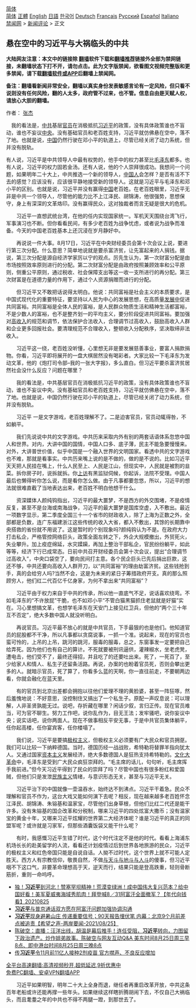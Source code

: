  <!-- 面包屑导航 --> <div class="breadcrumb"><!-- GTranslate: https://gtranslate.io/ -->  <div class="switcher notranslate">  <div class="selected">  <a href="#" onclick="return false;"> 简体</a>  </div>  <div class="option">  <a href="https://www.bannedbook.org" onclick="doGTranslate('zh-CN|zh-CN');jQuery('div.switcher div.selected a').html(jQuery(this).html());return false;" title="简体中文" class="nturl selected"> 简体</a>  <a href="https://www.bannedbook.org/zh-tw/" onclick="doGTranslate('zh-CN|zh-TW');jQuery('div.switcher div.selected a').html(jQuery(this).html());return false;" title="繁體中文" class="nturl"> 正體</a>  <a href="https://www.bannedbook.org/en/" onclick="doGTranslate('zh-CN|en');jQuery('div.switcher div.selected a').html(jQuery(this).html());return false;" title="English" class="nturl"> English</a>  <a href="https://www.bannedbook.org/ja/" onclick="doGTranslate('zh-CN|ja');jQuery('div.switcher div.selected a').html(jQuery(this).html());return false;" title="日本語" class="nturl"> 日語</a>  <a href="https://www.bannedbook.org/ko/" onclick="doGTranslate('zh-CN|ko');jQuery('div.switcher div.selected a').html(jQuery(this).html());return false;" title="한국어" class="nturl"> 한국어</a>  <a href="https://www.bannedbook.org/de/" onclick="doGTranslate('zh-CN|de');jQuery('div.switcher div.selected a').html(jQuery(this).html());return false;" title="Deutsch" class="nturl"> Deutsch</a>  <a href="https://www.bannedbook.org/fr/" onclick="doGTranslate('zh-CN|fr');jQuery('div.switcher div.selected a').html(jQuery(this).html());return false;" title="Français" class="nturl"> Français</a>  <a href="https://www.bannedbook.org/ru/" onclick="doGTranslate('zh-CN|ru');jQuery('div.switcher div.selected a').html(jQuery(this).html());return false;" title="Русский" class="nturl"> Русский</a>  <a href="https://www.bannedbook.org/es/" onclick="doGTranslate('zh-CN|es');jQuery('div.switcher div.selected a').html(jQuery(this).html());return false;" title="Español" class="nturl"> Español</a>  <a href="https://www.bannedbook.org/it/" onclick="doGTranslate('zh-CN|it');jQuery('div.switcher div.selected a').html(jQuery(this).html());return false;" title="Italiano" class="nturl"> Italiano</a>  </div>  </div>      <div class='breadcrumb-sub'><!-- Breadcrumb NavXT 6.3.0 --> <a href="https://www.bannedbook.org/" class="home">禁闻网</a> &gt; <a href="https://www.bannedbook.org/bnews/comments/" class="category">新闻评论</a> &gt; 正文</div></div><h2>悬在空中的习近平与大祸临头的中共</h2> <p class="notice"><b>大陆网友注意：本文中的链接除 <a href="https://github.com/bannedbook/fanqiang" >翻墙</a>软件下载和<a href="https://github.com/killgcd/justmysocks/blob/master/README.md">翻墙推荐</a>链接外全部为禁网链接，未翻墙状态下打不开，请勿点击。此为文字版禁闻，欲看图文视频完整版和更多禁闻，请下载<a href="https://github.com/bannedbook/fanqiang">翻墙软件或APP</a>后翻墙上禁闻网。</p><p>备注：翻墙看新闻非常安全，翻墙以真实身份发表敏感言论有一定风险，但只看不说则没有任何风险，翻的人太多，政府管不过来，也不管。信息自由是天赋人权，请放心大胆的翻墙。</b></p>  <div class="entry"> <p>作者： <a href="https://www.bannedbook.org/bnews/tag/%e5%bc%a0%e6%9d%b0/" class="st_tag internal_tag" rel="tag" title="标签 张杰 下的日志">张杰</a></p> <p id="summary">　我的看法是，<a href="https://www.bannedbook.org/bnews/tag/%e4%b8%ad%e5%85%b1/" class="st_tag internal_tag" rel="tag" title="标签 中共 下的日志">中共</a>基层<a href="https://www.bannedbook.org/bnews/tag/%E5%AE%98%E5%91%98/" class="st_tag internal_tag" rel="tag" title="标签 官员 下的日志">官员</a>在消极抵抗<a href="https://www.bannedbook.org/bnews/tag/%e4%b9%a0%e8%bf%91%e5%b9%b3/" class="st_tag internal_tag" rel="tag" title="标签 习近平 下的日志">习近平</a>的政策，没有具体政策谁也不盲动，谁也不妄议<a href="https://www.bannedbook.org/bnews/tag/%E4%B8%AD%E5%A4%AE/" class="st_tag internal_tag" rel="tag" title="标签 中央 下的日志">中央</a>。没有基础官员和老百姓支持，习近平就仿佛悬在空中，落不了地。也就是说，<span class='wp_keywordlink_affiliate'><a href="https://www.bannedbook.org/" title="中国" target="_blank">中国</a></span>仍然行驶在邓小平的轨道上，尽管已经关闭了动力系统，但并没有脱轨。</p> <p>有人说，习近平是中共领导人中最有权势的，他手中的权力甚至比<a href="https://www.bannedbook.org/bnews/tag/%e6%af%9b%e6%b3%bd%e4%b8%9c/" class="st_tag internal_tag" rel="tag" title="标签 毛泽东 下的日志">毛泽东</a>都多。也有人说，习近平的权力固若金汤。还有人说，他的个人崇拜很成功。我想问一个问题，如果明年二十大上，中共推选一个新的领导人，<a href="https://www.bannedbook.org/bnews/tag/%e4%b8%ad%e5%9b%bd%e4%ba%ba/" class="st_tag internal_tag" rel="tag" title="标签 中国人 下的日志">中国人</a>会怎样？是否有活不下去的感觉？应该没有，应该很平静地接受新的领导人。这就是习近平与毛泽东和邓小平的区别。也就是说，习近平并没有赢得<a href="https://www.bannedbook.org/bnews/tag/%E4%B8%AD%E5%9B%BD/" class="st_tag internal_tag" rel="tag" title="标签 中国 下的日志">中国</a>老百姓。在老百姓眼里，习近平无非是中共一个领导人，尽管他的能力比不上江泽民、胡锦涛，他很强势，思想保守，身上有深深的文革烙印。没有赢得民众，这对独裁者而言无疑是很大的危机。</p> <p>　　习近平一直想武统台湾，在他的任内实现国家统一。军机天天围绕台湾飞行，军事演习也不断。但你看看民间，有多少老百姓为战争忧虑，或者说为战争而准备。今天的中国老百姓基本上还沉浸在岁月静好中。</p>  <p>　　再说说一件大事。8月17日，习近平在中央财经委员会第十次会议上说，要进行第三次分配。什么意思？简单地说就是要杀富济贫，让先富起来的人捐钱。据说，第三次分配是源自经济学家厉以宁的观点。厉先生认为，第一次财富分配是由市场按照效率原则进行的分配。第二次财富分配是由政府按照兼顾效率和公平原则，侧重公平原则，通过税收、社会保障支出等这一收一支所进行的再分配。第三次财富是在道德力量的作用下，通过个人资源捐赠而进行的分配。</p> <p>　　但习近平又不敢把话说得太明白。他说：共同富裕是社会主义的本质要求，是中国式现代化的重要特征，要坚持以人民为中心的发展思想，在高质量<span class='wp_keywordlink'><a href="https://www.bannedbook.org/forum11/topic335.html" title="禁片：发展中出现的问题，只能靠发展解决？" target="_blank">发展中</a></span>促进共同富裕。共同富裕是全体人民的富裕，是人民群众物质生活和精神生活都富裕，不是少数人的富裕，也不是整齐划一的平均主义，要分阶段促进共同富裕。要加强对<a href="https://www.bannedbook.org/bnews/tag/%E9%AB%98%E6%94%B6%E5%85%A5/" class="st_tag internal_tag" rel="tag" title="标签 高收入 下的日志">高收入</a>的规范和调节，依法保护合法收入，合理调节过高收入，鼓励高收入人群和企业更多回报社会。要清理规范不合理收入，整顿收入分配秩序，坚决取缔非法收入。</p> <p>　　习近平这一绕，老百姓没听懂，心里想无非是要发展慈善事业，要富人捐款捐物。你看，习近平即将展开的一盘大棋居然没有喝彩者。大家比较一下毛泽东为发动文革，他的《炮打司令部&#8211;我的一张大字报》，多么直白。但习近平要杀富济贫居然社会没什么反应？问题在哪里？</p> <p>　　我的看法是，中共基层官员在消极抵抗习近平的政策，没有具体政策谁也不盲动，谁也不妄议中央。没有基础官员和老百姓支持，习近平就仿佛悬在空中，落不了地。也就是说，中国仍然行驶在邓小平的轨道上，尽管已经关闭了动力系统，但并没有脱轨。</p>  <p>　　习近平 一是文字游戏，老百姓理解不了。二是迫害官员，官员动辄得咎，不如躺平。</p> <p>　　我们先说说中共的文字游戏。中共历来采取内外有别的两套话语体系忽悠中国人和世界。对内，大讲中国的国情，中国人口多、底子薄，民主不能急要慢慢来。对外，大讲普世价值，似乎中国是一个融入世界的文明国家。看透中共的文字游戏也不难，那就是看事实。中共历来嘴上说的是不做的，做的是不说的。比如习近平天天把人民挂在嘴上，什么人民至上、人民是江山，但现实中，人民就是被割的韭菜。拆你房子时，说拆就拆。你<span class='wp_keywordlink_affiliate'><a href="https://www.bannedbook.org/bnews/weiquan/" title="上访" target="_blank">上访</a></span>有黑监狱伺候，你起诉，法院不受理。中国人最后也懒得听你怎么说，而是看你怎么做。由于凡事都要忽悠，所以，习近平的想法就很难直截了当地表达出来，老百姓不明白他想干什么。</p> <p>　　资深媒体人颜纯钩指出，习近平的最大噩梦，不是西方的外交围堵，不是疫情反复，甚至不是台海或南海战争，习近平的最大噩梦是国库空虚，入不敷出。最近一项数字显示，第二季度全国三十一个省市的财政收入，除了上海为正数之外，全部都是负数，连广东福建浙江这些传统的收入大省，都入不敷出，其馀的长期靠中央搭救的省份就不用说了。这是暂时的个别现象吗?颜纯钩认为不是。在政府大力打击私企，严格管控网络巨头，政策全面左转之下，外企大规模撤出，外贸死火，失业攀升。加上疫症绵延，水灾蹂躏，再加上整治干部私企，官民纷纷躺平，如此等等，经济下行已成常态。日前中共召开财经委员会第十次会议，提出“合理调节过高收入”，中央口袋空了，要向民间打主意。各个民企巨头已先后捐出巨款，这还不够，中共还要向高收入人群开刀，以“共同富裕”的理由劫富济贫。这些钱抢到手，真的会给穷人吗?当然不会，这是为未来的紧日子筹措政府开支。真的那么照顾穷人，他们红二代百亿千亿身家，为何不拿出来“共同富裕”？</p> <p>　　习近平由于权力来自于中共的传承，所以他一直底气不足，说话喜欢绕弯。不如毛泽东的“不许放屁”干脆，也不如邓小平“不管白猫黑猫抓住老鼠就是好猫”实在。习心里想搞文革，也想学毛泽东在天安门上接见红卫兵，但他的“两个三十年互不否定”，绝大多数中国人就没听明白。</p>  <p>　　再说官员。习近平最不放心的就是中共官员，下手最狠的也是他们。他知道官员的屁股都不干净，所以凡事都以贪腐说事，一抓一个准。说起来，现在的官员也蛮可怜的，上吊的上吊，跳河的跳河，服毒的服毒，总之，东窗事发一定要把自己给弄死。因为他们也有自己的算计。不死就要被刑讯逼供，灌辣椒水，坐老虎凳，遭电击，他们受不了，最终还得招，并且吃了的还要吐出来。死了，一死百了，至少给家人和情人、私生子还留条活路。再说，办案的也盼着官员死，否则会攀出更多的人。就暗示官员，死了算了，你看多么蓝的天啊，你一直往前走，不要朝两边看，你就会融化在蓝天里。</p> <p>　　有的官员到北京出差都会拥抱以往他们爱理不理的黄脸婆，甚至一阵狂啄，然后羞愧地说：不好意思，没控制住又搞出了一个私生子。原配一声叹息说：可以理解，人非圣贤孰能无过。说吧，存折藏在哪里？闲话少叙，言归正传。现在官员难当，可为官不聊生。努力工作吧，说你乱作为，目无王法；发牢骚吧，说你妄议中央；说实话吧，说你两面人。现在不做事相反平安无事，于是中共官员集体躺平，任你起高楼，任你宴宾客，任你楼塌了。</p> <p>　　我们说，习近平是要搞<span class='wp_keywordlink'><a href="https://www.bannedbook.org/forum2/topic223.html" title="极权主义与现代民主" target="_blank">极权主义</a></span>，但极权主义必须要有广大民众和官员拥趸。我们可以比较一下纳粹德国。当时，德国历经一战战败，希特勒将替罪羊指向犹太人。又通过国家<span class='wp_keywordlink'><a href="https://www.bannedbook.org/forum2/topic920.html" title="资本主义与自由" target="_blank">资本主义</a></span>发展经济，绝大多数德国人是狂热支持希特勒的。<span class='wp_keywordlink'><a href="https://www.bannedbook.org/forum2/topic973.html" title="《文化大革命：历史真相和集体记忆》" target="_blank">文化大革命</a></span>中，毛泽东是受到广大民众疯狂崇拜的。“毛主席的话儿，句句听，毛主席挥手我前进。”但今天习近平得到了民众的崇拜了吗？尽管中国也有很多粉红和爱国贼，但他们只是发泄<span class='wp_keywordlink'><a href="https://www.bannedbook.org/forum11/topic333.html" title="禁片：民族主义和三座大山" target="_blank">民族主义</a></span>情绪，与意识形态无关，甚至与习近平无关。</p> <p>　　习近平治下的中国就像一壶温吞水，始终达不到沸点。习近平干着急。民众不理解和官员不作为，这台大戏又能如何演下去呢？相反，现在越来越多老百姓怀念江泽民、胡锦涛、朱镕基和温家宝，尽管他们出身草根，但他们比红二代还是能干许多。没有朱镕基的国企改革和分税制，哪来习近平的四处炫富大撒币；没有温家宝的黄金十年，又哪来习近平炫耀的世界第二大经济体呢？谁是习近平的真正的同盟军呢？或许就是习家军，但那些酒囊饭袋又能干什么呢？</p>  <p>　　有时，我感慨习近平生错了时代，这个时代注定不是他的时代。看看上海浦东机场长长的赴美留学的人流，看看还计划疫情过后到世界各地旅游的民众，习近平的极权主义和红色帝国只能是自说自话。人拗不过时代，这个世界上就不可能人定胜天。西方人有宗教信仰，敬畏自然，不做<span class='wp_keywordlink'><a href="https://www.bannedbook.org/forum11/topic328.html" title="禁片：与天地人斗 其乐无穷" target="_blank">与天斗</a></span><span class='wp_keywordlink'><a href="https://www.bannedbook.org/forum11/topic328.html" title="禁片：与天地人斗 其乐无穷" target="_blank">与地斗</a></span><span class='wp_keywordlink'><a href="https://www.bannedbook.org/forum11/topic328.html" title="禁片：与天地人斗 其乐无穷" target="_blank">与人斗</a></span>的傻事，但习近平咽不下这口气，非要革命理想高于天，逆天而行，结果只能是登高跌重，轻则骨断筋折，重则一命呜呼。</p> <ul class='op-related-articles' title='相关阅读'> <li><a href='https://www.bannedbook.org/bnews/taiwannews/20210825/1613067.html' target='_blank'>独！<b>习近平</b>到河北！赞塞罕坝精神！荒漠变绿洲！成中国伟大复兴范本？给中国好看！美军夏威夷海域秀肌肉！拜登喊8／31阿富汗全面撤军？【年代向钱看】20210825</a></li> <li><a href='https://www.bannedbook.org/bnews/baitai/20210825/1613031.html' target='_blank'><b>习近平</b>与普京通话双方愿在阿富汗问题加强协调沟通</a></li> <li><a href='https://www.bannedbook.org/bnews/comments/20210825/1613012.html' target='_blank'><b>习近平</b>现身避暑山庄 传递重要信号；90天报告埋伏笔 内幕：北京9个月前差点被追责【希望之声-两岸要闻-2021/08/25】</a></li> <li><a href='https://www.bannedbook.org/bnews/bannedvideo/20210825/1613009.html' target='_blank'>陈破空：直播：汪洋出线，胡温是幕后推手！连任受阻，<b>习近平</b>转向，力图留下政治遗产。炒作姐弟故事。陈破空与网友互动Q&A 美东时间8月25日周三早8点、即中港台时间8月25日周三晚8点</a></li> <li><a href='https://www.bannedbook.org/bnews/comments/20210825/1612964.html' target='_blank'>传<b>习近平</b>令11月前11亿人接种2剂疫苗 官方噤声、不良反应增加</a></li> </ul> <p class="texttj"> <a href="https://github.com/bannedbook/fanqiang/wiki/V2ray%E6%9C%BA%E5%9C%BA" target="_blank">全平台高速翻墙:高清视频秒开,超低延迟,9折优惠中</a><br/> <a href="https://github.com/bannedbook/fanqiang/wiki/%E7%A6%81%E9%97%BB%E7%BD%91%E5%AE%89%E5%8D%93%E7%BF%BB%E5%A2%99%E6%96%B0%E9%97%BBAPP" target="_blank">免费PC翻墙、安卓VPN翻墙APP</a></p><p>　　习近平如果明智，明年二十大上全身而退，继任者再重启改革开放，中共这条百年老船或许还能再撑一些年头。如果继续这样瞎折腾胡闹下去，不仅自己大祸临头，而且耄耋之年的中共也不得不两腿一蹬，到那世去了。</p><a name='sharetosocial'></a>  <div style="margin-bottom:5px;padding-bottom:5px;clear:both"> <div id="archive-pix-1" class="banner-ads"> <!-- AuctionX Display platform tag START --> <div id="26318x728x90x621x_ADSLOT2" clicktrack="%%CLICK_URL_ESC%%"></div> <!-- AuctionX Display platform tag END --> </div> <div id="archive-pix-2" class="banner-ads"> <!-- AuctionX Display platform tag START --> <div id="26315x300x250x621x_ADSLOT2" clicktrack="%%CLICK_URL_ESC%%"></div> <!-- AuctionX Display platform tag END --> </div> </div>  <div id="archive-pix-1" class="banner-ads"> <!-- AuctionX Display platform tag START --> <div id="26318x728x90x621x_ADSLOT3" clicktrack="%%CLICK_URL_ESC%%"></div> <!-- AuctionX Display platform tag END --> </div> </div><!--END ENTRY--> 